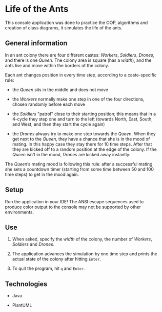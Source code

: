 # Life of the Ants

This console application was done to practice the OOP, algorithms and creation of class diagrams, it 
simulates the life of the ants.


## General information

In an ant colony there are four different castes: *Workers*, *Soldiers*, *Drones*, and there is one 
*Queen*. The colony area is square (has a *width*), and the ants live and move within the borders of 
the colony.

Each ant changes position in every time step, according to a caste-specific rule:

* the *Queen* sits in the middle and does not move

* the *Workers* normally make one step in one of the four directions, chosen randomly before each move

* the *Soldiers* "patrol" close to their starting position; this means that in a 4-cycle they step one 
  and turn to the left (towards North, East, South, and West, and then they start the cycle again)

* the *Drones* always try to make one step towards the *Queen*. When they get next to the *Queen*, they 
  have a chance that she is in the mood of mating. In this happy case they stay there for 10 time steps. 
  After that they are kicked off to a random position at the edge of the colony. If the *Queen* isn't 
  in the mood, *Drones* are kicked away instantly.

The *Queen*’s mating mood is following this rule: after a successful mating she sets a countdown timer 
(starting from some time between 50 and 100 time steps) to get in the mood again.


## Setup

Run the application in your IDE! The ANSI escape sequences used to produce color output to the console
may not be supported by other environments. 


## Use

1. When asked, specify the *width* of the colony, the number of *Workers*, *Soldiers* and *Drones*.

2. The application advances the simulation by one time step and prints the actual state of the colony 
   after hitting ```Enter```.

3. To quit the program, hit ```q``` and ```Enter```.


## Technologies

* Java

* PlantUML
